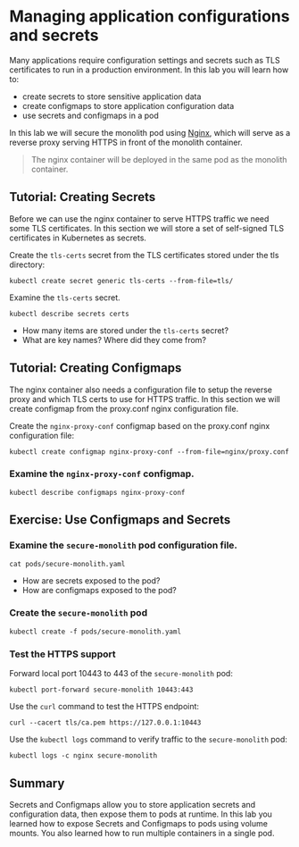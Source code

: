 # Managing application configurations and secrets

Many applications require configuration settings and secrets such as TLS certificates to run in a production environment. In this lab you will learn how to:

* create secrets to store sensitive application data
* create configmaps to store application configuration data
* use secrets and configmaps in a pod

In this lab we will secure the monolith pod using [Nginx](http://nginx.org/en), which will serve as a reverse proxy serving HTTPS in front of the monolith container.

> The nginx container will be deployed in the same pod as the monolith container.

## Tutorial: Creating Secrets

Before we can use the nginx container to serve HTTPS traffic we need some TLS certificates. In this section we will store a set of self-signed TLS certificates in Kubernetes as secrets.

Create the `tls-certs` secret from the TLS certificates stored under the tls directory:

```
kubectl create secret generic tls-certs --from-file=tls/
```

Examine the `tls-certs` secret.

```
kubectl describe secrets certs
```

* How many items are stored under the `tls-certs` secret?
* What are key names? Where did they come from?

## Tutorial: Creating Configmaps

The nginx container also needs a configuration file to setup the reverse proxy and which TLS certs to use for HTTPS traffic. In this section we will create configmap from the proxy.conf nginx configuration file.

Create the `nginx-proxy-conf` configmap based on the proxy.conf nginx configuration file:

```
kubectl create configmap nginx-proxy-conf --from-file=nginx/proxy.conf
```

### Examine the `nginx-proxy-conf` configmap.

```
kubectl describe configmaps nginx-proxy-conf
```

## Exercise: Use Configmaps and Secrets

### Examine the `secure-monolith` pod configuration file.

```
cat pods/secure-monolith.yaml
```

* How are secrets exposed to the pod?
* How are configmaps exposed to the pod?

### Create the `secure-monolith` pod

```
kubectl create -f pods/secure-monolith.yaml
```

### Test the HTTPS support

Forward local port 10443 to 443 of the `secure-monolith` pod:

```
kubectl port-forward secure-monolith 10443:443
```

Use the `curl` command to test the HTTPS endpoint:

```
curl --cacert tls/ca.pem https://127.0.0.1:10443
```

Use the `kubectl logs` command to verify traffic to the `secure-monolith` pod:

```
kubectl logs -c nginx secure-monolith
```

## Summary

Secrets and Configmaps allow you to store application secrets and configuration data, then expose them to pods at runtime. In this lab you learned how to expose Secrets and Configmaps to pods using volume mounts. You also learned how to run multiple containers in a single pod.
